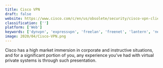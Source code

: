 ```yaml
---
title: Cisco VPN
draft: false 
website: https://www.cisco.com/c/en/us/obsolete/security/cisco-vpn-client.html
classification: ['']
platform: ['Web']
keywords: ['dynvpn', 'expressvpn', 'freelan', 'freenet', 'lantern', 'neorouter', 'psiphon', 'purevpn', 'remobo', 'softether_vpn', 'tor', 'trunkspace_privatevpn', 'wippien', 'zerotier', 'ibvpn']
image: 2020/04/Cisco-VPN.png
---
```

Cisco has a high market immersion in corporate and instructive situations, and for a significant portion of you, any experience you’ve had with virtual private systems is through such presentation.